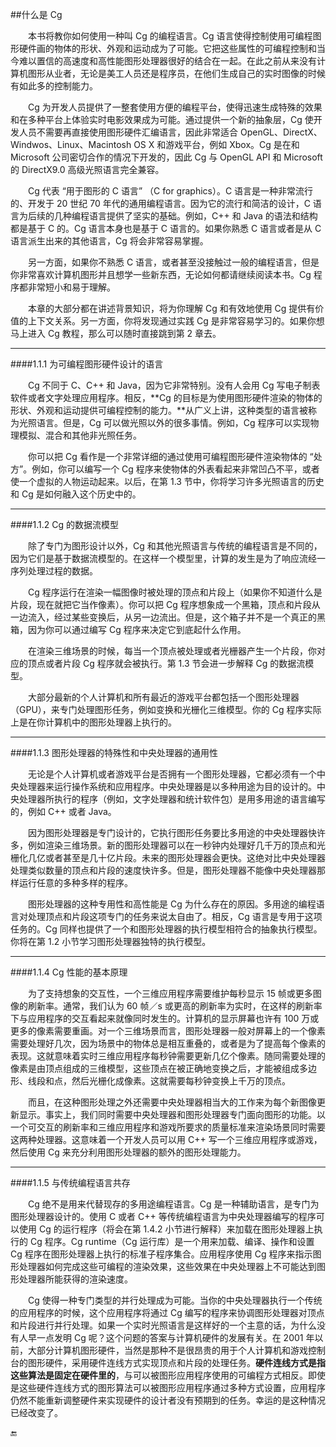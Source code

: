 ##什么是 Cg

&emsp;&emsp;本书将教你如何使用一种叫 Cg 的编程语言。Cg 语言使得控制使用可编程图形硬件画的物体的形状、外观和运动成为了可能。它把这些属性的可编程控制和当今难以置信的高速度和高性能图形处理器很好的结合在一起。在此之前从来没有计算机图形从业者，无论是美工人员还是程序员，在他们生成自己的实时图像的时候有如此多的控制能力。

&emsp;&emsp;Cg 为开发人员提供了一整套使用方便的编程平台，使得迅速生成特殊的效果和在多种平台上体验实时电影效果成为可能。通过提供一个新的抽象层，Cg 使开发人员不需要再直接使用图形硬件汇编语言，因此非常适合 OpenGL、DirectX、Windwos、Linux、Macintosh OS X 和游戏平台，例如 Xbox。Cg 是在和 Microsoft 公司密切合作的情况下开发的，因此 Cg 与 OpenGL API 和 Microsoft 的 DirectX9.0 高级光照语言完全兼容。 

&emsp;&emsp;Cg 代表 “用于图形的 C 语言” （C for graphics）。C 语言是一种非常流行的、开发于 20 世纪 70 年代的通用编程语言。因为它的流行和简洁的设计，C 语言为后续的几种编程语言提供了坚实的基础。例如，C++ 和 Java 的语法和结构都是基于 C 的。Cg 语言本身也是基于 C 语言的。如果你熟悉 C 语言或者是从 C 语言派生出来的其他语言，Cg 将会非常容易掌握。

&emsp;&emsp;另一方面，如果你不熟悉 C 语言，或者甚至没接触过一般的编程语言，但是你非常喜欢计算机图形并且想学一些新东西，无论如何都请继续阅读本书。Cg 程序都非常短小和易于理解。

&emsp;&emsp;本章的大部分都在讲述背景知识，将为你理解 Cg 和有效地使用 Cg 提供有价值的上下文关系。另一方面，你将发现通过实践 Cg 是非常容易学习的。如果你想马上进入 Cg 教程，那么可以随时直接跳到第 2 章去。

---

####1.1.1 为可编程图形硬件设计的语言

&emsp;&emsp;Cg 不同于 C、C++ 和 Java，因为它非常特别。没有人会用 Cg 写电子制表软件或者文字处理应用程序。相反，**Cg 的目标是为使用图形硬件渲染的物体的形状、外观和运动提供可编程控制的能力。**从广义上讲，这种类型的语言被称为光照语言。但是，Cg 可以做光照以外的很多事情。例如，Cg 程序可以实现物理模拟、混合和其他非光照任务。

&emsp;&emsp;你可以把 Cg 看作是一个非常详细的通过使用可编程图形硬件渲染物体的 “处方”。例如，你可以编写一个 Cg 程序来使物体的外表看起来非常凹凸不平，或者使一个虚拟的人物运动起来。以后，在第 1.3 节中，你将学习许多光照语言的历史和 Cg 是如何融入这个历史中的。

---

####1.1.2 Cg 的数据流模型

&emsp;&emsp;除了专门为图形设计以外，Cg 和其他光照语言与传统的编程语言是不同的，因为它们是基于数据流模型的。在这样一个模型里，计算的发生是为了响应流经一序列处理过程的数据。

&emsp;&emsp;Cg 程序运行在渲染一幅图像时被处理的顶点和片段上（如果你不知道什么是片段，现在就把它当作像素）。你可以把 Cg 程序想象成一个黑箱，顶点和片段从一边流入，经过某些变换后，从另一边流出。但是，这个箱子并不是一个真正的黑箱，因为你可以通过编写 Cg 程序来决定它到底起什么作用。

&emsp;&emsp;在渲染三维场景的时候，每当一个顶点被处理或者光栅器产生一个片段，你对应的顶点或者片段 Cg 程序就会被执行。第 1.3 节会进一步解释 Cg 的数据流模型。

&emsp;&emsp;大部分最新的个人计算机和所有最近的游戏平台都包括一个图形处理器（GPU），来专门处理图形任务，例如变换和光栅化三维模型。你的 Cg 程序实际上是在你计算机中的图形处理器上执行的。

---

####1.1.3 图形处理器的特殊性和中央处理器的通用性

&emsp;&emsp;无论是个人计算机或者游戏平台是否拥有一个图形处理器，它都必须有一个中央处理器来运行操作系统和应用程序。中央处理器是以多种用途为目的设计的。中央处理器所执行的程序（例如，文字处理器和统计软件包）是用多用途的语言编写的，例如 C++ 或者 Java。

&emsp;&emsp;因为图形处理器是专门设计的，它执行图形任务要比多用途的中央处理器快许多，例如渲染三维场景。新的图形处理器可以在一秒钟内处理好几千万的顶点和光栅化几亿或者甚至是几十亿片段。未来的图形处理器会更快。这绝对比中央处理器处理类似数量的顶点和片段的速度快许多。但是，图形处理器不能像中央处理器那样运行任意的多种多样的程序。

&emsp;&emsp;图形处理器的这种专用性和高性能是 Cg 为什么存在的原因。多用途的编程语言对处理顶点和片段这项专门的任务来说太自由了。相反，Cg 语言是专用于这项任务的。Cg 同样也提供了一个和图形处理器的执行模型相符合的抽象执行模型。你将在第 1.2 小节学习图形处理器独特的执行模型。

---

####1.1.4 Cg 性能的基本原理

&emsp;&emsp;为了支持想象的交互性，一个三维应用程序需要维护每秒显示 15 帧或更多图像的刷新率。通常，我们认为 60 帧／s 或更高的刷新率为实时，在这样的刷新率下与应用程序的交互看起来就像同时发生的。计算机的显示屏幕也许有 100 万或更多的像素需要重画。对一个三维场景而言，图形处理器一般对屏幕上的一个像素需要处理好几次，因为场景中的物体总是相互重叠的，或者是为了提高每个像素的表现。这就意味着实时三维应用程序每秒钟需要更新几亿个像素。随同需要处理的像素是由顶点组成的三维模型，这些顶点在被正确地变换之后，才能被组成多边形、线段和点，然后光栅化成像素。这就需要每秒钟变换上千万的顶点。

&emsp;&emsp;而且，在这种图形处理之外还需要中央处理器相当大的工作来为每个新图像更新显示。事实上，我们同时需要中央处理器和图形处理器专门面向图形的功能。以一个可交互的刷新率和三维应用程序和游戏所要求的质量标准来渲染场景同时需要这两种处理器。这意味着一个开发人员可以用 C++  写一个三维应用程序或游戏，然后使用 Cg 来充分利用图形处理器的额外的图形处理能力。


---

####1.1.5 与传统编程语言共存

&emsp;&emsp;Cg 绝不是用来代替现存的多用途编程语言。Cg 是一种辅助语言，是专门为图形处理器设计的。使用 C 或者 C++ 等传统编程语言为中央处理器编写的程序可以使用 Cg 的运行程序（将会在第 1.4.2 小节进行解释）来加载在图形处理器上执行的 Cg 程序。Cg runtime（Cg 运行库）是一个用来加载、编译、操作和设置 Cg 程序在图形处理器上执行的标准子程序集合。应用程序使用 Cg 程序来指示图形处理器如何完成这些可编程的渲染效果，这些效果在中央处理器上不可能达到图形处理器所能获得的渲染速度。

&emsp;&emsp;Cg 使得一种专门类型的并行处理成为可能。当你的中央处理器执行一个传统的应用程序的时候，这个应用程序将通过 Cg 编写的程序来协调图形处理器对顶点和片段进行并行处理。如果一个实时光照语言是这样好的一个主意的话，为什么没有人早一点发明 Cg 呢？这个问题的答案与计算机硬件的发展有关。在 2001 年以前，大部分计算机图形硬件，当然是那种不是很昂贵的用于个人计算机和游戏控制台的图形硬件，采用硬件连线方式实现顶点和片段的处理任务。**硬件连线方式是指这些算法是固定在硬件里的**，与可以被图形应用程序使用的可编程方式相反。即使是这些硬件连线方式的图形算法可以被图形应用程序通过多种方式设置，应用程序仍然不能重新调整硬件来实现硬件的设计者没有预期到的任务。幸运的是这种情况已经改变了。








🔚